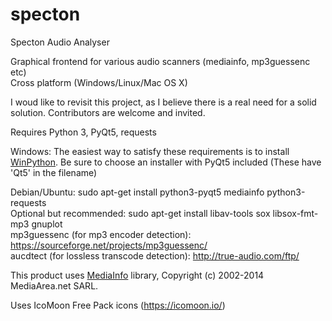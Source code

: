 # specton
Specton Audio Analyser

Graphical frontend for various audio scanners (mediainfo, mp3guessenc etc)  
Cross platform (Windows/Linux/Mac OS X)

I woud like to revisit this project, as I believe there is a real need for a solid solution. Contributors are welcome and invited.

Requires Python 3, PyQt5, requests

Windows: The easiest way to satisfy these requirements is to install [WinPython](http://winpython.github.io/#releases). Be sure to choose an installer with PyQt5 included (These have 'Qt5' in the filename)

Debian/Ubuntu: sudo apt-get install python3-pyqt5 mediainfo python3-requests  
Optional but recommended: sudo apt-get install libav-tools sox libsox-fmt-mp3 gnuplot  
mp3guessenc (for mp3 encoder detection): https://sourceforge.net/projects/mp3guessenc/  
aucdtect (for lossless transcode detection): http://true-audio.com/ftp/  

This product uses [MediaInfo](http://mediaarea.net/MediaInfo) library, Copyright (c) 2002-2014 MediaArea.net SARL.

Uses IcoMoon Free Pack icons (https://icomoon.io/)
